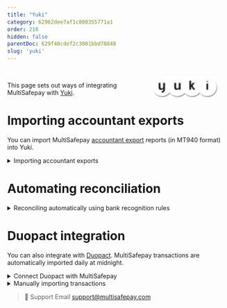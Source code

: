 ```yaml
---
title: "Yuki"
category: 62962dee7af1c800355771a1
order: 210
hidden: false
parentDoc: 629f40cdef2c3001bbd78848
slug: 'yuki'
---
```


<img src="https://raw.githubusercontent.com/MultiSafepay/docs/master/static/svgs/Yuki.svg" width="150" align ="right" style="margin: 20px; max-height: 75px"/>
<br>

This page sets out ways of integrating MultiSafepay with [Yuki](https://www.yuki.nl/nl/).

# Importing accountant exports

You can import MultiSafepay [accountant export](/accounting/reports/accountant-export/) reports (in MT940 format) into Yuki.

<details id="importing-accountant-exports">
<summary>Importing accountant exports</summary>
<br>

1. Sign in to your Yuki domain ending in **@yukiworks.be**.
2. Go to **Yuki Postbus** > **Submit**.
3. Click **Upload**, and select the relevant MT940 file, or choose one of the other upload methods.

For more information, see Yuki - [Upload files from PO box](https://support.yuki.nl/en/support/solutions/articles/80000786497-upload-files-from-po-box).

</details >

# Automating reconciliation

<details id="reconciling-automatically-using-bank-recognition-rules">
<summary>Reconciling automatically using bank recognition rules</summary>
<br>

1. Go to **Bank transactions to be processed** > **(New) Processing rule**.
2. Create a new rule. 

For more information, see Yuki - [Create bank processing rule](https://support.yuki.nl/nl/support/solutions/articles/80000787813-bank-verwerkingsregel-aanmaken).

</details >

# Duopact integration

You can also integrate with [Duopact](https://www.snelkoppeling.eu/productoverzicht/webwinkelkoppelingen). MultiSafepay transactions are automatically imported daily at midnight.

<details id="connect-duopact-with-multiSafepay" >
<summary>Connect Duopact with MultiSafepay</summary>
<br>

To connect Duopact with your MultiSafepay account, see Duopact – [Contact](https://www.duopact.nl/nl/contact/).  

Provide Duopact with your MultiSafepay [site API key](/websites/#site-id-api-key-and-secure-code). They will set up a Yuki account for you. 

</details >

<details id="manually-importing-transactions" >
<summary>Manually importing transactions</summary>
<br>

1. Sign in to your [Duopact account](https://portal.yukiconnector.nl/).
2. If you operate multiple websites, select the relevant site from the top-left menu.
3. Go to **Bankmutaties** > **MultiSafepay**.
4. Click the green button under the **Status** tab.

> **Note:** Manually importing transactions doesn't affect automatic imports.

</details>

> 💬  Support
> Email <support@multisafepay.com>
